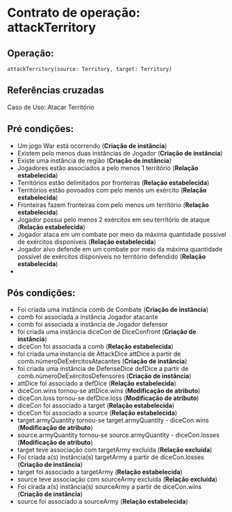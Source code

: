 # Contrato de operação: attackTerritory

## Operação: 
`attackTerritory(source: Territory, target: Territory)`
## Referências cruzadas
Caso de Uso: Atacar Território
## Pré condições:
- Um jogo War está ocorrendo (**Criação de instância**)
- Existem pelo menos duas instâncias de Jogador (**Criação de instância**)    
- Existe uma instância de região (**Criação de instância**) 
- Jogadores estão associados a pelo menos 1 território (**Relação estabelecida**)
- Territórios estão delimitados por fronteiras (**Relação estabelecida**)
- Territórios estão povoados com pelo menos um exército (**Relação estabelecida**)
- Fronteiras fazem fronteiras com pelo menos um território (**Relação estabelecida**)
- Jogador possui pelo menos 2 exércitos em seu território de ataque (**Relação estabelecida**)
- Jogador ataca em um combate por meio da máxima quantidade possivel de exércitos disponíveis (**Relação estabelecida**)
- Jogador alvo defende em um combate por meio da máxima quantidade possivel de exércitos disponiveis no território defendido (**Relação estabelecida**)
- 
## Pós condições:
- Foi criada uma instância comb de Combate (**Criação de instância**)
- comb foi associada a instância Jogador atacante
- comb foi associada a instância de Jogador defensor
- foi criada uma instância diceCon de DiceConfront (**Criação de instância**)
- diceCon foi associada a comb (**Relação estabelecida**)
- foi criada uma instancia de AttackDice attDice a partir de comb.númeroDeExércitosAtacantes (**Criação de instância**)
- foi criada uma  instância de DefenseDice defDice a partir de comb.númeroDeExércitosDefensores (**Criação de instância**)
- attDice foi associado a defDice (**Relação estabelecida**)
- diceCon.wins tornou-se attDice.wins (**Modificação de atributo**)
- diceCon.loss tornou-se defDice.loss (**Modificação de atributo**)
- diceCon foi associado a target (**Relação estabelecida**)
- diceCon foi associado a source (**Relação estabelecida**)
- target.armyQuantity tornou-se target.armyQuantity - diceCon.wins (**Modificação de atributo**)
- source.armyQuantity tornou-se source.armyQuantity - diceCon.losses (**Modificação de atributo**)
- target teve associação com targetArmy excluída (**Relação excluída**)
- Foi criada a(s) instância(s) targetArmy a partir de diceCon.losses (**Criação de instância**)
- target foi associado a targetArmy (**Relação estabelecida**)
- source teve associação com sourceArmy excluída (**Relação excluída**)
- Foi cirada a(s) instância(s) sourceArmy a partir de diceCon.wins (**Criação de instância**)
- source foi associado a sourceArmy (**Relação estabelecida**)